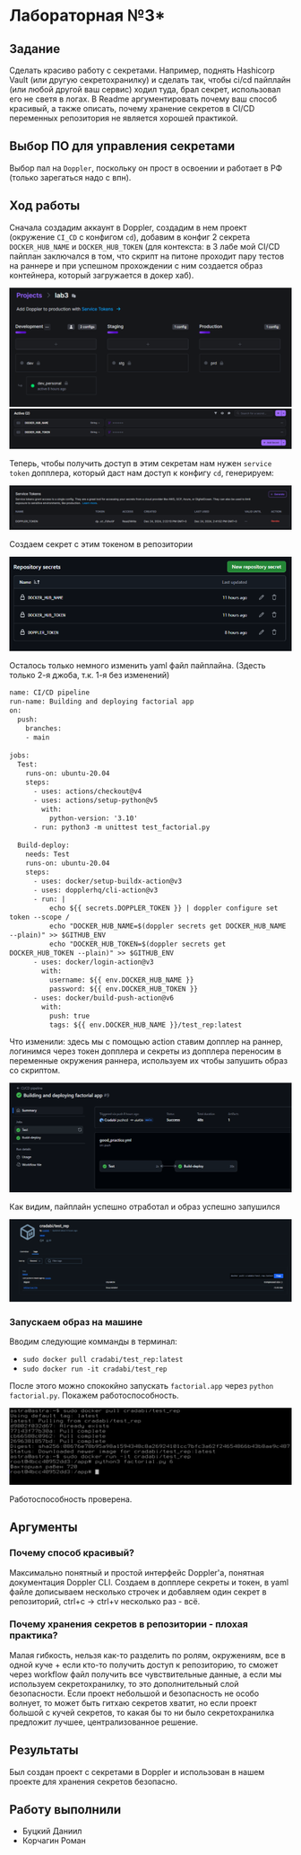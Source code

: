 # Лабораторная №3*

## Задание
Сделать красиво работу с секретами. Например, поднять Hashicorp Vault (или другую секретохранилку) и сделать так, чтобы ci/cd пайплайн (или любой другой ваш сервис) ходил туда, брал секрет, использовал его не светя в логах. В Readme аргументировать почему ваш способ красивый, а также описать, почему хранение секретов в CI/CD переменных репозитория не является хорошей практикой.

## Выбор ПО для управления секретами

Выбор пал на `Doppler`, поскольку он прост в освоении и работает в РФ (только зарегаться надо с впн).

## Ход работы

Сначала создадим аккаунт в Doppler, создадим в нем проект (окружение `CI_CD` с конфигом `cd`), добавим в конфиг 2 секрета `DOCKER_HUB_NAME` и `DOCKER_HUB_TOKEN` (для контекста: в 3 лабе мой CI/CD пайплан заключался в том, что скрипт на питоне проходит пару тестов на раннере и при успешном прохождении с ним создается образ контейнера, который загружается в докер хаб).

![image](https://github.com/Nyehx/ITMO_cloud_labs/blob/main/DevOps/Lab_3_2/1.png)
![image](https://github.com/Nyehx/ITMO_cloud_labs/blob/main/DevOps/Lab_3_2/2.png)

Теперь, чтобы получить доступ в этим секретам нам нужен `service token` допплера, который даст нам доступ к конфигу `cd`, генерируем:

![image](https://github.com/Nyehx/ITMO_cloud_labs/blob/main/DevOps/Lab_3_2/3.png)

Создаем секрет с этим токеном в репозитории

![image](https://github.com/Nyehx/ITMO_cloud_labs/blob/main/DevOps/Lab_3_2/4.png)

Осталось только немного изменить yaml файл пайплайна. (Здесть только 2-я джоба, т.к. 1-я без изменений)

```
name: CI/CD pipeline
run-name: Building and deploying factorial app
on:
  push:
    branches:
    - main

jobs:
  Test:
    runs-on: ubuntu-20.04
    steps:
      - uses: actions/checkout@v4
      - uses: actions/setup-python@v5
        with:
          python-version: '3.10'
      - run: python3 -m unittest test_factorial.py

  Build-deploy:
    needs: Test
    runs-on: ubuntu-20.04
    steps:
      - uses: docker/setup-buildx-action@v3
      - uses: dopplerhq/cli-action@v3
      - run: |
          echo ${{ secrets.DOPPLER_TOKEN }} | doppler configure set token --scope /
          echo "DOCKER_HUB_NAME=$(doppler secrets get DOCKER_HUB_NAME --plain)" >> $GITHUB_ENV
          echo "DOCKER_HUB_TOKEN=$(doppler secrets get DOCKER_HUB_TOKEN --plain)" >> $GITHUB_ENV
      - uses: docker/login-action@v3
        with:
          username: ${{ env.DOCKER_HUB_NAME }}
          password: ${{ env.DOCKER_HUB_TOKEN }}
      - uses: docker/build-push-action@v6
        with:
          push: true
          tags: ${{ env.DOCKER_HUB_NAME }}/test_rep:latest
```

Что изменили: здесь мы с помощью action ставим допплер на раннер, логинимся через токен допплера и секреты из допплера переносим в переменные окружения раннера, используем их чтобы запушить образ со скриптом.

![image](https://github.com/Nyehx/ITMO_cloud_labs/blob/main/DevOps/Lab_3_2/5.png)

Как видим, пайплайн успешно отработал и образ успешно запушился

![image](https://github.com/Nyehx/ITMO_cloud_labs/blob/main/DevOps/Lab_3_2/6.png)


### Запускаем образ на машине
Вводим следующие комманды в терминал:
* `sudo docker pull cradabi/test_rep:latest`
* `sudo docker run -it cradabi/test_rep`

После этого можно спококйно запускать `factorial.app` через `python factorial.py`.
Покажем работоспособность.

![image](https://github.com/Nyehx/ITMO_cloud_labs/blob/main/DevOps/Lab_3_2/7.png)

Работоспособность проверена.

## Аргументы
### Почему способ красивый?
Максимально понятный и простой интерфейс Doppler'a, понятная документация Doppler CLI. Создаем в допплере секреты и токен, в yaml файле дописываем несколько строчек и добавляем один секрет в репозиторий, ctrl+c -> ctrl+v несколько раз - всё.

### Почему хранения секретов в репозитории - плохая практика?
Малая гибкость, нельзя как-то разделить по ролям, окружениям, все в одной куче + если кто-то получить доступ к репозиторию, то сможет через workflow файл получить все чувствительные данные, а если мы используем секретохранилку, то это дополнительный слой безопасности. Если проект небольшой и безопасность не особо волнует, то может быть гитхаю секретов хватит, но если проект большой с кучей секретов, то какая бы то ни было секретохранилка предложит лучшее, централизованное решение.

## Результаты

Был создан проект с секретами в Doppler и использован в нашем проекте для хранения секретов безопасно.

## Работу выполнили
* Буцкий Даниил
* Корчагин Роман
